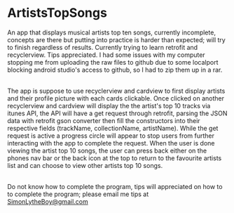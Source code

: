 # ArtistsTopSongs
An app that displays musical artists top ten songs, currently incomplete, concepts are there but putting into practice is harder than expected; will try to finish regardless of results. Currently trying to learn retrofit and recyclerview. Tips appreciated. I had some issues with my computer stopping me from uploading the raw files to github due to some localport blocking android studio's access to github, so I had to zip them up in a rar. 

<br /> The app is suppose to use recyclerview and cardview to first display artists and their profile picture with each cards clickable. Once clicked on another recyclerview and cardview will display the the artist's top 10 tracks via itunes API, the API will have a get request through retrofit, parsing the JSON data with retrofit gson converter then fill the constructors into their respective fields (trackName, collectionName, artistName). While the get request is active a progress circle will appear to stop users from further interacting with the app to complete the request. When the user is done viewing the artist top 10 songs, the user can press back either on the phones nav bar or the back icon at the top to return to the favourite artists list and can choose to view other artists top 10 songs.   

<br /> Do not know how to complete the program, tips will appreciated on how to to complete the program; please email me tips at SimonLytheBoy@gmail.com 
